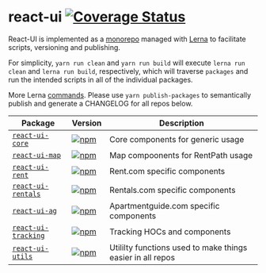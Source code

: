 # react-ui [![Coverage Status](https://coveralls.io/repos/github/rentpath/react-ui/badge.svg?branch=master)](https://coveralls.io/github/rentpath/react-ui?branch=master)

React-UI is implemented as a [monorepo](https://github.com/babel/babel/blob/master/doc/design/monorepo.md) managed with [Lerna](https://github.com/lerna/lerna) to facilitate scripts, versioning and publishing.

For simplicity, `yarn run clean` and `yarn run build` will execute `lerna run clean` and `lerna run build`, respectively, which will traverse `packages` and run the intended scripts in all of the individual packages.

More Lerna [commands](https://github.com/lerna/lerna#commands). Please use `yarn publish-packages` to semantically publish and generate a CHANGELOG for all repos below.

| Package | Version | Description |
|---------|---------|-------------|
| [`react-ui-core`](/packages/react-ui-core) | [![npm](https://img.shields.io/npm/v/@rentpath/react-ui-core.svg)](https://www.npmjs.com/package/@rentpath/react-ui-core) | Core components for generic usage|
| [`react-ui-map`](/packages/react-ui-map) | [![npm](https://img.shields.io/npm/v/@rentpath/react-ui-map.svg)](https://www.npmjs.com/package/@rentpath/react-ui-map) | Map compoonents for RentPath usage|
| [`react-ui-rent`](/packages/react-ui-rent) | [![npm](https://img.shields.io/npm/v/@rentpath/react-ui-rent.svg)](https://www.npmjs.com/package/@rentpath/react-ui-rent) | Rent.com specific components|
| [`react-ui-rentals`](/packages/react-ui-rentals) | [![npm](https://img.shields.io/npm/v/@rentpath/react-ui-rentals.svg)](https://www.npmjs.com/package/@rentpath/react-ui-rentals) | Rentals.com specific components|
| [`react-ui-ag`](/packages/react-ui-ag) | [![npm](https://img.shields.io/npm/v/@rentpath/react-ui-ag.svg)](https://www.npmjs.com/package/@rentpath/react-ui-ag) | Apartmentguide.com specific components|
| [`react-ui-tracking`](/packages/react-ui-tracking) | [![npm](https://img.shields.io/npm/v/@rentpath/react-ui-tracking.svg)](https://www.npmjs.com/package/@rentpath/react-ui-tracking) | Tracking HOCs and components|
| [`react-ui-utils`](/packages/react-ui-utils) | [![npm](https://img.shields.io/npm/v/@rentpath/react-ui-utils.svg)](https://www.npmjs.com/package/@rentpath/react-ui-utils) | Utililty functions used to make things easier in all repos|
